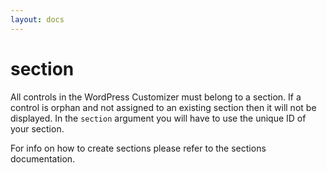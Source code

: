 ```yaml
---
layout: docs
---
```


# section

All controls in the WordPress Customizer must belong to a section. If a control is orphan and not assigned to an existing section then it will not be displayed. In the `section` argument you will have to use the unique ID of your section.

For info on how to create sections please refer to the sections documentation.
